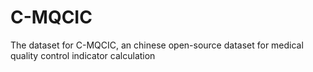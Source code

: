 # C-MQCIC
The dataset for C-MQCIC, an chinese open-source dataset for medical quality control indicator calculation
